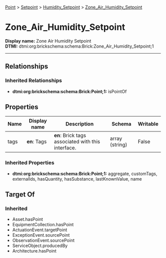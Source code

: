 [Point](../../Point.md) > [Setpoint](../Setpoint.md) > [Humidity_Setpoint](Humidity_Setpoint.md) > [Zone_Air_Humidity_Setpoint](.)
# Zone_Air_Humidity_Setpoint

**Display name:** Zone Air Humidity Setpoint<br />
**DTMI:** dtmi:org:brickschema:schema:Brick:Zone_Air_Humidity_Setpoint;1

---
## Relationships
### Inherited Relationships
* **dtmi:org:brickschema:schema:Brick:Point;1:** isPointOf
## Properties
|Name|Display name|Description|Schema|Writable|
|-|-|-|-|-|
|tags|**en**: Tags|**en**: Brick tags associated with this interface.|array (string)|False|
### Inherited Properties
* **dtmi:org:brickschema:schema:Brick:Point;1:** aggregate, customTags, externalIds, hasQuantity, hasSubstance, lastKnownValue, name
## Target Of
### Inherited
* Asset.hasPoint
* EquipmentCollection.hasPoint
* ActuationEvent.targetPoint
* ExceptionEvent.sourcePoint
* ObservationEvent.sourcePoint
* ServiceObject.producedBy
* Architecture.hasPoint
